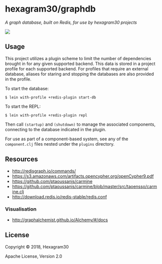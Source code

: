 # hexagram30/graphdb

*A graph database, built on Redis, for use by hexagram30 projects*

[![][logo]][logo-large]


## Usage

This project utilizes a plugin scheme to limit the number of dependencies
brought in for any given supported backend. This data is stored in a
project profile for each supported backend. For profiles that require an
external database, aliases for staring and stopping the databases are also
provided in the profile.

To start the database:
```
$ lein with-profile +redis-plugin start-db
```

To start the REPL:
```
$ lein with-profile +redis-plugin repl
```

Then call `(startup)` and `(shutdown)` to manage the associated components,
connecting to the database indicated in the plugin.


For use as part of a component-based system, see any of the `component.clj`
files nested under the `plugins` directory.


## Resources

* http://redisgraph.io/commands/
* https://s3.amazonaws.com/artifacts.opencypher.org/openCypher9.pdf
* https://github.com/ptaoussanis/carmine
* https://github.com/ptaoussanis/carmine/blob/master/src/taoensso/carmine.clj
* http://download.redis.io/redis-stable/redis.conf

### Visualisation

* http://graphalchemist.github.io/Alchemy/#/docs


## License

Copyright © 2018, Hexagram30

Apache License, Version 2.0


<!-- Named page links below: /-->

[logo]: https://raw.githubusercontent.com/hexagram30/resources/master/branding/logo/h30-logo-1-long-with-text-x688.png
[logo-large]: https://raw.githubusercontent.com/hexagram30/resources/master/branding/logo/h30-logo-1-long-with-text-x3440.png
[comp-graphdb]: https://github.com/hexagram30/hexagramMUSH/blob/master/src/hexagram30/mush/components/database.clj
